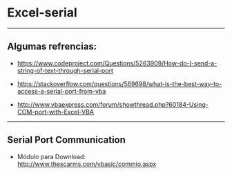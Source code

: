# Excel-serial

---

## Algumas refrencias:

- https://www.codeproject.com/Questions/5263909/How-do-I-send-a-string-of-text-through-serial-port

- https://stackoverflow.com/questions/569698/what-is-the-best-way-to-access-a-serial-port-from-vba

- http://www.vbaexpress.com/forum/showthread.php?60184-Using-COM-port-with-Excel-VBA

---

## Serial Port Communication

- Módulo para Download: http://www.thescarms.com/vbasic/commio.aspx
